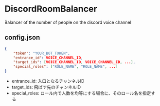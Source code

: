 # DiscordRoomBalancer
Balancer of the number of people on the discord voice channel

## config.json

```json
{
    "token": "YOUR_BOT_TOKEN",
    "entrance_id": VOICE_CHANNEL_ID,
    "target_ids": [VOICE_CHANNEL_ID, VOICE_CHANNEL_ID, ...],
    "special_roles": ["ROLE_NAME", "ROLE_NAME", ...]
}
```

- entrance_id: 入口となるチャンネルID
- target_ids: 飛ばす先のチャンネルID
- special_roles: ロール内で人数を均等にする場合に、そのロール名を指定する
